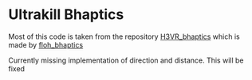 # Ultrakill Bhaptics

Most of this code is taken from the repository [H3VR_bhaptics](https://github.com/floh-bhaptics/H3VR_bhaptics/tree/master) which is made by [floh_bhaptics](https://github.com/floh-bhaptics)

Currently missing implementation of direction and distance. This will be fixed
